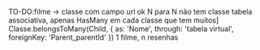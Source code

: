 TO-DO:filme -> classe com campo url ok
       N para N não tem classe tabela associativa, apenas HasMany em cada classe que tem muitos]
       Classe.belongsToMany(Child, {
         as: 'Nome',
        through: 'tabela virtual',
        foreignKey: 'Parent_parentId'
})
1 filme, n resenhas



